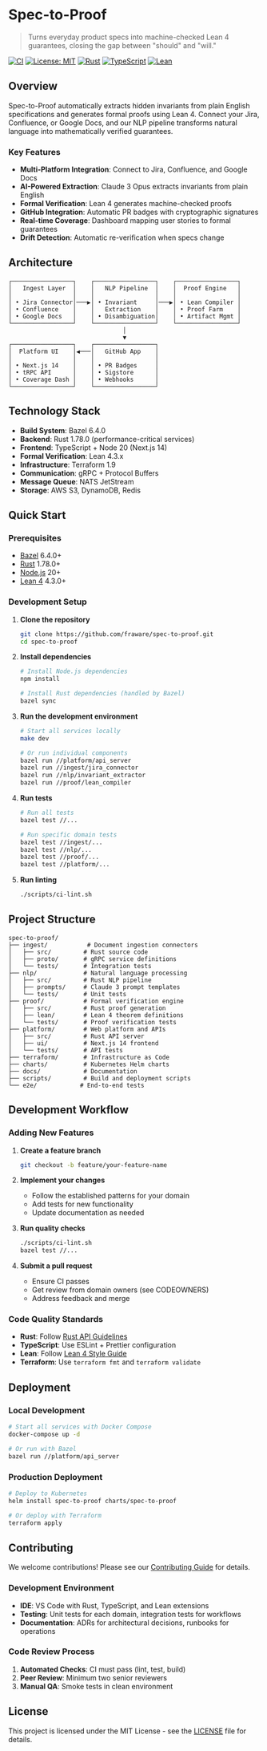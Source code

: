 # Spec-to-Proof

> Turns everyday product specs into machine-checked Lean 4 guarantees, closing the gap between "should" and "will."

[![CI](https://github.com/fraware/spec-to-proof/workflows/CI/badge.svg)](https://github.com/fraware/spec-to-proof/actions)
[![License: MIT](https://img.shields.io/badge/License-MIT-yellow.svg)](https://opensource.org/licenses/MIT)
[![Rust](https://img.shields.io/badge/rust-1.78.0+-blue.svg)](https://www.rust-lang.org/)
[![TypeScript](https://img.shields.io/badge/typescript-5.0+-blue.svg)](https://www.typescriptlang.org/)
[![Lean](https://img.shields.io/badge/lean-4.3.0+-green.svg)](https://leanprover.github.io/)

## Overview

Spec-to-Proof automatically extracts hidden invariants from plain English specifications and generates formal proofs using Lean 4. Connect your Jira, Confluence, or Google Docs, and our NLP pipeline transforms natural language into mathematically verified guarantees.

### Key Features

- **Multi-Platform Integration**: Connect to Jira, Confluence, and Google Docs
- **AI-Powered Extraction**: Claude 3 Opus extracts invariants from plain English
- **Formal Verification**: Lean 4 generates machine-checked proofs
- **GitHub Integration**: Automatic PR badges with cryptographic signatures
- **Real-time Coverage**: Dashboard mapping user stories to formal guarantees
- **Drift Detection**: Automatic re-verification when specs change

## Architecture

```
┌─────────────────┐    ┌─────────────────┐    ┌─────────────────┐
│   Ingest Layer  │    │   NLP Pipeline  │    │  Proof Engine   │
│                 │    │                 │    │                 │
│ • Jira Connector│───▶│ • Invariant     │───▶│ • Lean Compiler │
│ • Confluence    │    │   Extraction    │    │ • Proof Farm    │
│ • Google Docs   │    │ • Disambiguation│    │ • Artifact Mgmt │
└─────────────────┘    └─────────────────┘    └─────────────────┘
                                │
                                ▼
┌─────────────────┐    ┌─────────────────┐
│  Platform UI    │◀───│   GitHub App    │
│                 │    │                 │
│ • Next.js 14    │    │ • PR Badges     │
│ • tRPC API      │    │ • Sigstore      │
│ • Coverage Dash │    │ • Webhooks      │
└─────────────────┘    └─────────────────┘
```

## Technology Stack

- **Build System**: Bazel 6.4.0
- **Backend**: Rust 1.78.0 (performance-critical services)
- **Frontend**: TypeScript + Node 20 (Next.js 14)
- **Formal Verification**: Lean 4.3.x
- **Infrastructure**: Terraform 1.9
- **Communication**: gRPC + Protocol Buffers
- **Message Queue**: NATS JetStream
- **Storage**: AWS S3, DynamoDB, Redis

## Quick Start

### Prerequisites

- [Bazel](https://bazel.build/install) 6.4.0+
- [Rust](https://rustup.rs/) 1.78.0+
- [Node.js](https://nodejs.org/) 20+
- [Lean 4](https://leanprover.github.io/lean4/doc/setup.html) 4.3.0+

### Development Setup

1. **Clone the repository**
   ```bash
   git clone https://github.com/fraware/spec-to-proof.git
   cd spec-to-proof
   ```

2. **Install dependencies**
   ```bash
   # Install Node.js dependencies
   npm install
   
   # Install Rust dependencies (handled by Bazel)
   bazel sync
   ```

3. **Run the development environment**
   ```bash
   # Start all services locally
   make dev
   
   # Or run individual components
   bazel run //platform/api_server
   bazel run //ingest/jira_connector
   bazel run //nlp/invariant_extractor
   bazel run //proof/lean_compiler
   ```

4. **Run tests**
   ```bash
   # Run all tests
   bazel test //...
   
   # Run specific domain tests
   bazel test //ingest/...
   bazel test //nlp/...
   bazel test //proof/...
   bazel test //platform/...
   ```

5. **Run linting**
   ```bash
   ./scripts/ci-lint.sh
   ```

## Project Structure

```
spec-to-proof/
├── ingest/           # Document ingestion connectors
│   ├── src/         # Rust source code
│   ├── proto/       # gRPC service definitions
│   └── tests/       # Integration tests
├── nlp/             # Natural language processing
│   ├── src/         # Rust NLP pipeline
│   ├── prompts/     # Claude 3 prompt templates
│   └── tests/       # Unit tests
├── proof/           # Formal verification engine
│   ├── src/         # Rust proof generation
│   ├── lean/        # Lean 4 theorem definitions
│   └── tests/       # Proof verification tests
├── platform/        # Web platform and APIs
│   ├── src/         # Rust API server
│   ├── ui/          # Next.js 14 frontend
│   └── tests/       # API tests
├── terraform/       # Infrastructure as Code
├── charts/          # Kubernetes Helm charts
├── docs/            # Documentation
├── scripts/         # Build and deployment scripts
└── e2e/            # End-to-end tests
```

## Development Workflow

### Adding New Features

1. **Create a feature branch**
   ```bash
   git checkout -b feature/your-feature-name
   ```

2. **Implement your changes**
   - Follow the established patterns for your domain
   - Add tests for new functionality
   - Update documentation as needed

3. **Run quality checks**
   ```bash
   ./scripts/ci-lint.sh
   bazel test //...
   ```

4. **Submit a pull request**
   - Ensure CI passes
   - Get review from domain owners (see CODEOWNERS)
   - Address feedback and merge

### Code Quality Standards

- **Rust**: Follow [Rust API Guidelines](https://rust-lang.github.io/api-guidelines/)
- **TypeScript**: Use ESLint + Prettier configuration
- **Lean**: Follow [Lean 4 Style Guide](https://leanprover.github.io/lean4/doc/style.html)
- **Terraform**: Use `terraform fmt` and `terraform validate`

## Deployment

### Local Development

```bash
# Start all services with Docker Compose
docker-compose up -d

# Or run with Bazel
bazel run //platform/api_server
```

### Production Deployment

```bash
# Deploy to Kubernetes
helm install spec-to-proof charts/spec-to-proof

# Or deploy with Terraform
terraform apply
```

## Contributing

We welcome contributions! Please see our [Contributing Guide](CONTRIBUTING.md) for details.

### Development Environment

- **IDE**: VS Code with Rust, TypeScript, and Lean extensions
- **Testing**: Unit tests for each domain, integration tests for workflows
- **Documentation**: ADRs for architectural decisions, runbooks for operations

### Code Review Process

1. **Automated Checks**: CI must pass (lint, test, build)
2. **Peer Review**: Minimum two senior reviewers
3. **Manual QA**: Smoke tests in clean environment

## License

This project is licensed under the MIT License - see the [LICENSE](LICENSE) file for details.